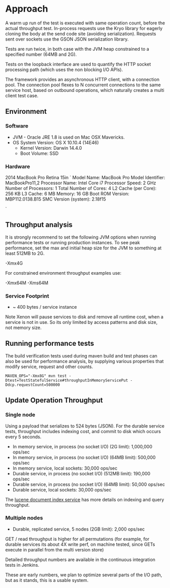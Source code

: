 # Approach
A warm up run of the test is executed with same operation count, before the actual throughput test. 
In-process requests use the Kryo library for eagerly cloning the body at the send code site (avoiding serialization). Requests sent over sockets use the GSON JSON serialization library. 

Tests are run twice, in both case with the JVM heap constrained to a specified number (64MB and 2G).

Tests on the loopback interface are used to quantify the HTTP socket processing path (which uses the non blocking I/O APIs).

The framework provides an asynchronous HTTP client, with a connection pool. The connection pool flexes to N concurrent connections to the same service host, based on outbound operations, which naturally creates a multi client test case.

## Environment
### Software

* JVM - Oracle JRE 1.8 is used on Mac OSX Mavericks.
* OS System Version:	OS X 10.10.4 (14E46)
  *  Kernel Version:	Darwin 14.4.0
  *  Boot Volume:	SSD

### Hardware
2014 MacBook Pro Retina 15in
`
  Model Name:	MacBook Pro
  Model Identifier:	MacBookPro11,2
  Processor Name:	Intel Core i7
  Processor Speed:	2 GHz
  Number of Processors:	1
  Total Number of Cores:	4
  L2 Cache (per Core):	256 KB
  L3 Cache:	6 MB
  Memory:	16 GB
  Boot ROM Version:	MBP112.0138.B15
  SMC Version (system):	2.18f15
 
`

## Throughput analysis
It is strongly recommend to set the following JVM options when running performance tests or running production instances. To see peak performance, set the max and initial heap size for the JVM to something at least 512MB to 2G.

-Xmx4G

For constrained environment throughput examples use:

-Xmx64M
-Xms64M

### Service Footprint
 * ~ 400 bytes / service instance

Note Xenon will pause services to disk and remove all runtime cost, when a service is not in use. So its only limited by access patterns and disk size, not memory size.

## Running performance tests

The build verification tests used during maven build and test phases can also be used for performance analysis, by supplying various properties that modify service, request and other counts.

`
MAVEN_OPS="-Xmx8G" mvn test -Dtest=TestStatefulService#throughputInMemoryServicePut -Ddcp.requestCount=500000
`
## Update Operation Throughput

### Single node
Using a payload that serializes to 524 bytes (JSON). For the durable service tests, throughput includes indexing cost, and commit to disk which occurs every 5 seconds.

 * In memory service, in process (no socket I/O) (2G limit): 1,000,000 ops/sec
 * In memory service, in process (no socket I/O) (64MB limit): 500,000 ops/sec
 * In memory service, local sockets: 30,000 ops/sec
 * Durable service, in process (no socket I/O) (512MB limit): 190,000 ops/sec
 * Durable service, in process (no socket I/O) (64MB limit): 50,000 ops/sec
 * Durable service, local sockets: 30,000 ops/sec

The [lucene document index service](luceneDocumentIndexService#performance) has more details on indexing and query throughput.

### Multiple nodes
 * Durable, replicated service, 5 nodes (2GB limit): 2,000 ops/sec
 
 GET / read throughput is higher for all permutations (for example, for durable services its about 4X write perf, on machine tested, since GETs execute in parallel from the multi version store)

Detailed throughput numbers are available in the continuous integration tests in Jenkins.

These are early numbers, we plan to optimize several parts of the I/O path, but as it stands, this is a usable system.
